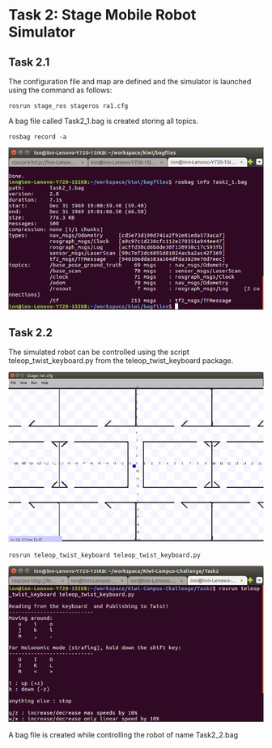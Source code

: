 # Task 2: Stage Mobile Robot Simulator

## Task 2.1

The configuration file and map are defined and the simulator is launched using the command as follows:

```
rosrun stage_ros stageros ra1.cfg
```

A bag file called Task2_1.bag is created storing all topics.


```
rosbag record -a
```

![](Task2_1_rostopic_list.png)

## Task 2.2
The simulated robot can be controlled using the script teleop_twist_keyboard.py from the teleop_twist_keyboard package.

![](Task2_2_stage.png)

```
rosrun teleop_twist_keyboard teleop_twist_keyboard.py
```

![](Task2_2_teleop.png)

A bag file is created while controlling the robot of name Task2_2.bag